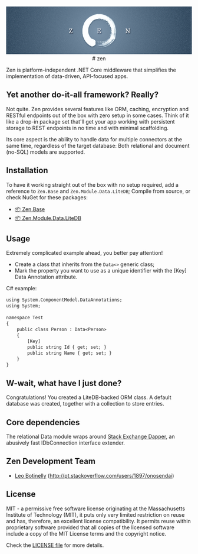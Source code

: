 <p align="center">
  <img src="https://raw.githubusercontent.com/lbotinelly/zen/master/static/res/zen-banner.png">
  # zen
</p>

Zen is platform-independent .NET Core middleware that simplifies the implementation of data-driven, API-focused apps.

## Yet another do-it-all framework? Really?

Not quite. Zen provides several features like ORM, caching, encryption and RESTful endpoints out of the box with zero setup in some cases. Think of it like a drop-in package set that'll get your app working with persistent storage to REST endpoints in no time and with minimal scaffolding.

Its core aspect is the ability to handle data for multiple connectors at the same time, regardless of the target database: Both relational and document (no-SQL) models are supported.

## Installation

To have it working straight out of the box with no setup required, add a reference to `Zen.Base` and `Zen.Module.Data.LiteDB`; Compile from source, or check NuGet for these packages:

- [📦 Zen.Base](https://www.nuget.org/packages/Zen.Base/)
- [📦 Zen.Module.Data.LiteDB](https://www.nuget.org/packages/Zen.Module.Data.LiteDB/)

## Usage

Extremely complicated example ahead, you better pay attention!
 - Create a class that inherits from the `Data<>` generic class;
 - Mark the property you want to use as a unique identifier with the [Key] Data Annotation attribute.

C# example:

    using System.ComponentModel.DataAnnotations;
    using System;
    
    namespace Test
    {
        public class Person : Data<Person>
        {
            [Key]
            public string Id { get; set; }
            public string Name { get; set; }
        }
    }

## W-wait, what have I just done?

Congratulations! You created a LiteDB-backed ORM class. A default database was created, together with a collection to store entries.

## Core dependencies

The relational Data module wraps around [Stack Exchange Dapper](https://github.com/StackExchange/dapper-dot-net), an abusively fast IDbConnection interface extender.

## Zen Development Team

- [Leo Botinelly](https://www.linkedin.com/in/lbotinelly) (http://pt.stackoverflow.com/users/1897/onosendai)

## License
MIT - a permissive free software license originating at the Massachusetts Institute of Technology (MIT), it puts only very limited restriction on reuse and has, therefore, an excellent license compatibility. It permits reuse within proprietary software provided that all copies of the licensed software include a copy of the MIT License terms and the copyright notice.

Check the [LICENSE file](LICENSE.txt) for more details.

